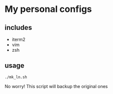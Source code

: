# My personal configs

## includes
- iterm2
- vim
- zsh

## usage
``./mk_ln.sh``

No worry! This script will backup the original ones
